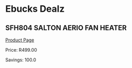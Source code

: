 
# Ebucks Dealz
## SFH804 SALTON AERIO FAN HEATER
[Product Page](https://www.ebucks.com/web/shop/productSelected.do?prodId=1155255012&catId=704982758)

Price: R499.00

Savings: 100.0


	